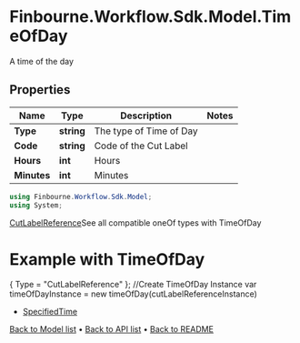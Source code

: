 # Finbourne.Workflow.Sdk.Model.TimeOfDay
A time of the day

## Properties

Name | Type | Description | Notes
------------ | ------------- | ------------- | -------------
**Type** | **string** | The type of Time of Day | 
**Code** | **string** | Code of the Cut Label | 
**Hours** | **int** | Hours | 
**Minutes** | **int** | Minutes | 

```csharp
using Finbourne.Workflow.Sdk.Model;
using System;
```
 [CutLabelReference](./CutLabelReference.md)See all compatible oneOf types with TimeOfDay

# Example with TimeOfDay
{
     Type  =  "CutLabelReference"
};
//Create TimeOfDay Instance
var timeOfDayInstance = new timeOfDay(cutLabelReferenceInstance)


 * [SpecifiedTime](./SpecifiedTime.md)

[Back to Model list](../README.md#documentation-for-models) &#8226; [Back to API list](../README.md#documentation-for-api-endpoints) &#8226; [Back to README](../README.md)
